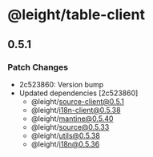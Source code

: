 # @leight/table-client

## 0.5.1

### Patch Changes

- 2c523860: Version bump
- Updated dependencies [2c523860]
    - @leight/source-client@0.5.1
    - @leight/i18n-client@0.5.38
    - @leight/mantine@0.5.40
    - @leight/source@0.5.33
    - @leight/utils@0.5.38
    - @leight/i18n@0.5.36

